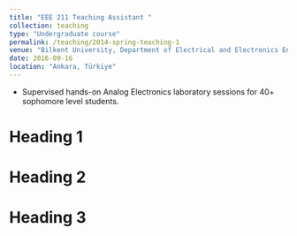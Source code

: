```yaml
---
title: "EEE 211 Teaching Assistant "
collection: teaching
type: "Undergraduate course"
permalink: /teaching/2014-spring-teaching-1
venue: "Bilkent University, Department of Electrical and Electronics Engineering"
date: 2016-09-16
location: "Ankara, Türkiye"
---
```


- Supervised hands-on Analog Electronics laboratory sessions for 40+ sophomore level students.

Heading 1
======

Heading 2
======

Heading 3
======
